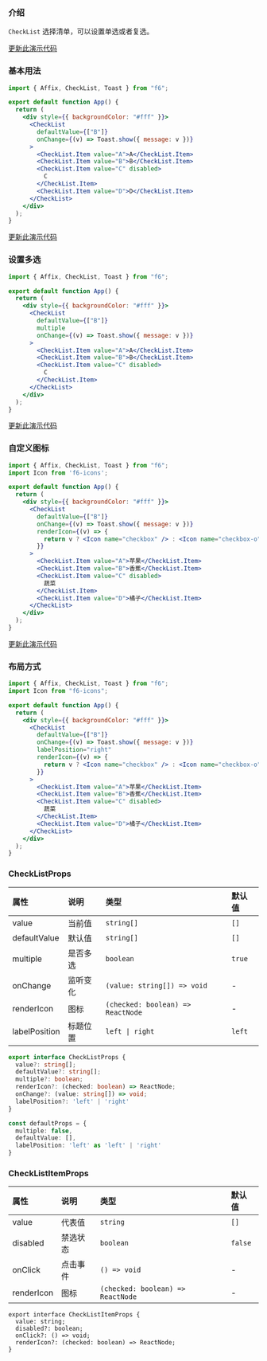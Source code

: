 <div class="block-panel">

<h3>介绍</h3>

`CheckList` 选择清单，可以设置单选或者复选。


</div>
<div class="block-panel">
        <a class="to-github-link" target="_blank" href=https://github.com/Webang/f6/tree/master/packages/f6/packages/check-list/demo/basic.md>更新此演示代码</a>
        <h3>基本用法</h3>

```jsx
import { Affix, CheckList, Toast } from "f6";

export default function App() {
  return (
    <div style={{ backgroundColor: "#fff" }}>
      <CheckList
        defaultValue={["B"]}
        onChange={(v) => Toast.show({ message: v })}
      >
        <CheckList.Item value="A">A</CheckList.Item>
        <CheckList.Item value="B">B</CheckList.Item>
        <CheckList.Item value="C" disabled>
          C
        </CheckList.Item>
        <CheckList.Item value="D">D</CheckList.Item>
      </CheckList>
    </div>
  );
}
```
</div>

<div class="block-panel">
        <a class="to-github-link" target="_blank" href=https://github.com/Webang/f6/tree/master/packages/f6/packages/check-list/demo/multiple.md>更新此演示代码</a>
        <h3>设置多选</h3>

```jsx
import { Affix, CheckList, Toast } from "f6";

export default function App() {
  return (
    <div style={{ backgroundColor: "#fff" }}>
      <CheckList
        defaultValue={["B"]}
        multiple
        onChange={(v) => Toast.show({ message: v })}
      >
        <CheckList.Item value="A">A</CheckList.Item>
        <CheckList.Item value="B">B</CheckList.Item>
        <CheckList.Item value="C" disabled>
          C
        </CheckList.Item>
      </CheckList>
    </div>
  );
}
```
</div>

<div class="block-panel">
        <a class="to-github-link" target="_blank" href=https://github.com/Webang/f6/tree/master/packages/f6/packages/check-list/demo/icon.md>更新此演示代码</a>
        <h3>自定义图标</h3>

```jsx
import { Affix, CheckList, Toast } from "f6";
import Icon from 'f6-icons';

export default function App() {
  return (
    <div style={{ backgroundColor: "#fff" }}>
      <CheckList
        defaultValue={["B"]}
        onChange={(v) => Toast.show({ message: v })}
        renderIcon={(v) => {
          return v ? <Icon name="checkbox" /> : <Icon name="checkbox-o" />
        }}
      >
        <CheckList.Item value="A">苹果</CheckList.Item>
        <CheckList.Item value="B">香蕉</CheckList.Item>
        <CheckList.Item value="C" disabled>
          蔬菜
        </CheckList.Item>
        <CheckList.Item value="D">橘子</CheckList.Item>
      </CheckList>
    </div>
  );
}
```
</div>

<div class="block-panel">
        <a class="to-github-link" target="_blank" href=https://github.com/Webang/f6/tree/master/packages/f6/packages/check-list/demo/layout.md>更新此演示代码</a>
        <h3>布局方式</h3>

```jsx
import { Affix, CheckList, Toast } from "f6";
import Icon from "f6-icons";

export default function App() {
  return (
    <div style={{ backgroundColor: "#fff" }}>
      <CheckList
        defaultValue={["B"]}
        onChange={(v) => Toast.show({ message: v })}
        labelPosition="right"
        renderIcon={(v) => {
          return v ? <Icon name="checkbox" /> : <Icon name="checkbox-o" />;
        }}
      >
        <CheckList.Item value="A">苹果</CheckList.Item>
        <CheckList.Item value="B">香蕉</CheckList.Item>
        <CheckList.Item value="C" disabled>
          蔬菜
        </CheckList.Item>
        <CheckList.Item value="D">橘子</CheckList.Item>
      </CheckList>
    </div>
  );
}
```
</div>
<div class="block-panel">

<h3>CheckListProps</h3>

| 属性 | 说明 | 类型 | 默认值 |
| :-  | :- | :- | :- |
| value | 当前值 |  `string[]` | `[]` |
| defaultValue | 默认值 |  `string[]` | `[]` |
| multiple | 是否多选 | `boolean` | `true` |
| onChange | 监听变化 | `(value: string[]) => void` | - |
| renderIcon | 图标 | `(checked: boolean) => ReactNode` | - |
| labelPosition | 标题位置 | `left \| right` |  `left` |

```ts
export interface CheckListProps {
  value?: string[];
  defaultValue?: string[];
  multiple?: boolean;
  renderIcon?: (checked: boolean) => ReactNode;
  onChange?: (value: string[]) => void;
  labelPosition?: 'left' | 'right'
}

const defaultProps = {
  multiple: false,
  defaultValue: [],
  labelPosition: 'left' as 'left' | 'right'
}
```


</div>
<div class="block-panel">

<h3>CheckListItemProps</h3>

| 属性 | 说明 | 类型 | 默认值 |
| :-  | :- | :- | :- |
| value | 代表值 |  `string` | `[]` |
| disabled | 禁选状态 |  `boolean` | `false` |
| onClick | 点击事件 | `() => void` | - |
| renderIcon | 图标 | `(checked: boolean) => ReactNode` | - |

```tsx
export interface CheckListItemProps {
  value: string;
  disabled?: boolean;
  onClick?: () => void;
  renderIcon?: (checked: boolean) => ReactNode;
}
```
</div>